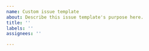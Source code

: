 ```yaml
---
name: Custom issue template
about: Describe this issue template's purpose here.
title: ''
labels: '' 
assignees: ''

---
```


 
